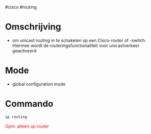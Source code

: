 #cisco #routing 

# Omschrijving 
- om unicast routing in te schakelen op een Cisco-router of -switch. Hiermee wordt de routeringsfunctionaliteit voor unicastverkeer geactiveerd

# Mode 
- global configuration mode 

# Commando 
```bash 
ip routing
```

<span style="color:rgb(255, 0, 0)">Opm: alleen op router </span><span style="color:rgb(255, 0, 0)"></span>

